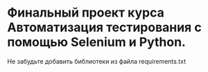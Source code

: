 # Финальный проект курса Автоматизация тестирования с помощью Selenium и Python. 
Не забудьте добавить библиотеки из файла requirements.txt
